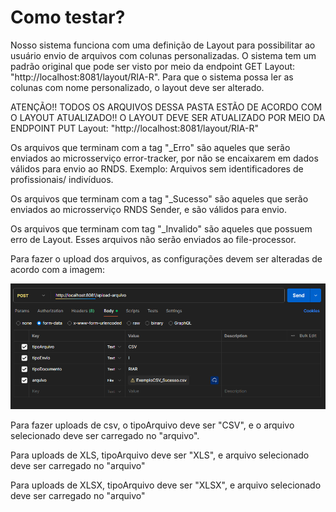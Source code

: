 # Como testar?

Nosso sistema funciona com uma definição de Layout para possibilitar ao usuário envio de arquivos com colunas personalizadas. O sistema tem um padrão original que pode ser visto por meio da endpoint GET Layout: 
"http://localhost:8081/layout/RIA-R". Para que o sistema possa ler as colunas com nome personalizado, o layout deve ser alterado.

ATENÇÃO!! TODOS OS ARQUIVOS DESSA PASTA ESTÃO DE ACORDO COM O LAYOUT ATUALIZADO!! O LAYOUT DEVE SER ATUALIZADO POR MEIO DA ENDPOINT PUT Layout:
"http://localhost:8081/layout/RIA-R"
 
Os arquivos que terminam com a tag "_Erro" são aqueles que serão enviados ao microsserviço error-tracker, por não se encaixarem em dados válidos para envio ao RNDS. Exemplo: Arquivos sem identificadores de profissionais/ indivíduos.

Os arquivos que terminam com a tag "_Sucesso" são aqueles que serão enviados ao microsserviço RNDS Sender, e são válidos para envio. 

Os arquivos que terminam com tag "_Invalido" são aqueles que possuem erro de Layout. Esses arquivos não serão enviados ao file-processor. 

Para fazer o upload dos arquivos, as configurações devem ser alteradas de acordo com a imagem:

![alt text](image.png)

Para fazer uploads de csv, o tipoArquivo deve ser "CSV", e o arquivo selecionado deve ser carregado no "arquivo".

Para uploads de XLS, tipoArquivo deve ser "XLS", e arquivo selecionado deve ser carregado no "arquivo"

Para uploads de XLSX, tipoArquivo deve ser "XLSX", e arquivo selecionado deve ser carregado no "arquivo"
